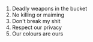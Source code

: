 1. Deadly weapons in the bucket
2. No killing or maiming
3. Don't break my shit
4. Respect our privacy
5. Our colours are ours